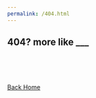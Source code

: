 ```yaml
---
permalink: /404.html
---
```


## 404? more like ___

<br/>
<br/><br/>

[Back Home](locstock04.github.io)
